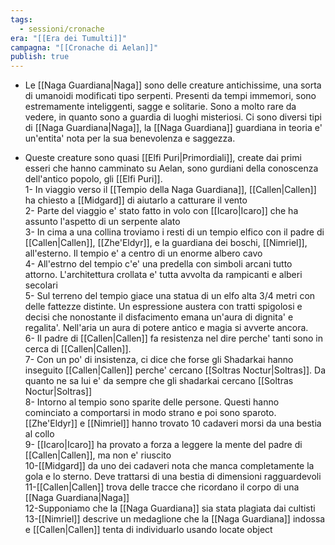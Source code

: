 ```yaml
---
tags:
  - sessioni/cronache
era: "[[Era dei Tumulti]]"
campagna: "[[Cronache di Aelan]]"
publish: true
---
```


- Le [[Naga Guardiana|Naga]] sono delle creature antichissime, una sorta di umanoidi modificati tipo serpenti. Presenti da tempi immemori, sono estremamente inteliggenti, sagge e solitarie. Sono a molto rare da vedere, in quanto sono a guardia di luoghi misteriosi. Ci sono diversi tipi di [[Naga Guardiana|Naga]], la [[Naga Guardiana]] guardiana in teoria e' un'entita' nota per la sua benevolenza e saggezza.
    
- Queste creature sono quasi [[Elfi Puri|Primordiali]], create dai primi esseri che hanno camminato su Aelan, sono gurdiani della conoscenza dell'antico popolo, gli [[Elfi Puri]].  
    1- In viaggio verso il [[Tempio della Naga Guardiana]], [[Callen|Callen]] ha chiesto a [[Midgard]] di aiutarlo a catturare il vento  
    2- Parte del viaggio e' stato fatto in volo con [[Icaro|Icaro]] che ha assunto l'aspetto di un serpente alato  
    3- In cima a una collina troviamo i resti di un tempio elfico con il padre di [[Callen|Callen]], [[Zhe'Eldyr]], e la guardiana dei boschi, [[Nimriel]], all'esterno. Il tempio e' a centro di un enorme albero cavo  
    4- All'estrno del tempio c'e' una predella con simboli arcani tutto attorno. L'architettura crollata e' tutta avvolta da rampicanti e alberi secolari  
    5- Sul terreno del tempio giace una statua di un elfo alta 3/4 metri con delle fattezze distinte. Un espressione austera con tratti spigolosi e decisi che nonostante il disfacimento emana un'aura di dignita' e regalita'. Nell'aria un aura di potere antico e magia si avverte ancora.  
    6- Il padre di [[Callen|Callen]] fa resistenza nel dire perche' tanti sono in cerca di [[Callen|Callen]].  
    7- Con un po' di insistenza, ci dice che forse gli Shadarkai hanno inseguito [[Callen|Callen]] perche' cercano [[Soltras Noctur|Soltras]]. Da quanto ne sa lui e' da sempre che gli shadarkai cercano [[Soltras Noctur|Soltras]]  
    8- Intorno al tempio sono sparite delle persone. Questi hanno cominciato a comportarsi in modo strano e poi sono sparoto. [[Zhe'Eldyr]] e [[Nimriel]] hanno trovato 10 cadaveri morsi da una bestia al collo  
    9- [[Icaro|Icaro]] ha provato a forza a leggere la mente del padre di [[Callen|Callen]], ma non e' riuscito  
    10-[[Midgard]] da uno dei cadaveri nota che manca completamente la gola e lo sterno. Deve trattarsi di una bestia di dimensioni ragguardevoli  
    11-[[Callen|Callen]] trova delle tracce che ricordano il corpo di una [[Naga Guardiana|Naga]]  
    12-Supponiamo che la [[Naga Guardiana]] sia stata plagiata dai cultisti  
    13-[[Nimriel]] descrive un medaglione che la [[Naga Guardiana]] indossa e [[Callen|Callen]] tenta di individuarlo usando locate object